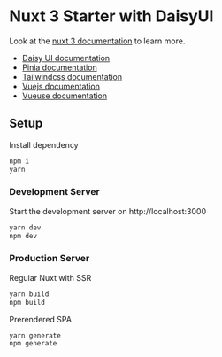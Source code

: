 # Nuxt 3 Starter with DaisyUI

Look at the [nuxt 3 documentation](https://v3.nuxtjs.org) to learn more.

* [Daisy UI documentation](https://daisyui.com/) 
* [Pinia documentation](https://pinia.vuejs.org/ssr/nuxt.html) 
* [Tailwindcss documentation](https://tailwindcss.com/) 
* [Vuejs documentation](https://vuejs.org/) 
* [Vueuse documentation](https://vueuse.org/nuxt/readme.html) 



## Setup

Install dependency 

```bash
npm i
yarn
```

### Development Server

Start the development server on http://localhost:3000

```bash
yarn dev
npm dev
```

### Production Server

Regular Nuxt with SSR
```bash
yarn build
npm build
```

Prerendered SPA
```bash
yarn generate
npm generate
```